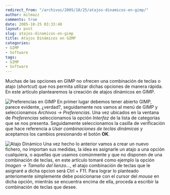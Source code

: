 ```yaml
---
redirect_from: "/archivos/2005/10/25/atajos-dinamicos-en-gimp/"
author: milmazz
comments: true
date: 2005-10-25 03:33:48
layout: post
slug: atajos-dinamicos-en-gimp
title: Atajos Dinámicos en GIMP
categories:
- GIMP
- Software
tags:
- GIMP
- Software
---
```


Muchas de las opciones en GIMP no ofrecen una combinación de teclas o atajo
(_shortcut_) que nos permita utilizar dichas opciones de manera rápida. En este
artículo plantearemos la creación de atajos dinámicos en GIMP.

![Preferencias en
GIMP](/images/2005-10-25-atajos-dinamicos-en-gimp/PreferenciasGIMP.png) En
primer lugar debemos tener abierto GIMP, parece evidente, ¿verdad?, seguidamente
nos vamos al menú de GIMP y seleccionamos _Archivos -> Preferencias_. Una vez
ubicados en la ventana de _Preferencias_ seleccionamos la opción _Interfaz_ de
la lista de categorías que se nos presenta. Seguidamente seleccionamos la
casilla de verificación que hace referencia a _Usar combinaciones de teclas
dinámicas_ y aceptamos los cambios presionando el botón **OK**.

![Atajo
Dinámico](/images/2005-10-25-atajos-dinamicos-en-gimp/EjemploAtajosDinamicos.png)
Una vez hecho lo anterior vamos a crear un nuevo fichero, no importan sus
medidas, la idea es asignarle un atajo a una opción cualquiera, o aquellas que
usamos comúnmente y que no disponen de una combinación de teclas, en este
artículo tomaré como ejemplo la opción _Imagen -> Tamaño del lienzo..._, el
atajo combinación de teclas que le asignaré a dicha opcion será Ctrl + F11. Para
lograr lo planteado anteriomente simplemente debe posicionarse con el cursor del
_mouse_ en dicha opción, mientrás se encuentra encima de ella, proceda a
escribir la combinación de teclas que desee.
